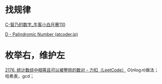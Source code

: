 # 找规律

[C-智乃的数字_牛客小白月赛110](https://ac.nowcoder.com/acm/contest/101918/C)

[D - Palindromic Number (atcoder.jp)](https://atcoder.jp/contests/abc363/tasks/abc363_d)

# 枚举右，维护左

[2176. 统计数组中相等且可以被整除的数对 - 力扣（LeetCode）](https://leetcode.cn/problems/count-equal-and-divisible-pairs-in-an-array/description/) $O(n\log n)$做法；哈希表，gcd；
